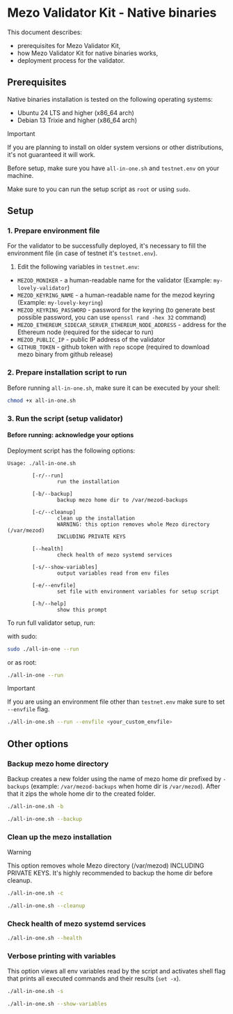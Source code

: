 # Mezo Validator Kit - Native binaries

This document describes:

- prerequisites for Mezo Validator Kit,
- how Mezo Validator Kit for native binaries works,
- deployment process for the validator.

## Prerequisites

Native binaries installation is tested on the following operating systems:

- Ubuntu 24 LTS and higher (x86_64 arch)
- Debian 13 Trixie and higher (x86_64 arch)

> [!IMPORTANT]
> If you are planning to install on older system versions or other distributions,
> it's not guaranteed it will work.

Before setup, make sure you have `all-in-one.sh` and `testnet.env` on your machine.

Make sure to you can run the setup script as `root` or using `sudo`.

## Setup

### 1. Prepare environment file

For the validator to be successfully deployed, it's necessary to
fill the environment file (in case of testnet it's `testnet.env`).

1. Edit the following variables in `testnet.env`:

- `MEZOD_MONIKER` - a human-readable name for the validator
(Example: `my-lovely-validator`)
- `MEZOD_KEYRING_NAME` - a human-readable name for the mezod keyring
(Example: `my-lovely-keyring`)
- `MEZOD_KEYRING_PASSWORD` - password for the keyring
(to generate best possible password, you can use `openssl rand -hex 32` command)
- `MEZOD_ETHEREUM_SIDECAR_SERVER_ETHEREUM_NODE_ADDRESS` - address for the Ethereum node
(required for the sidecar to run)
- `MEZOD_PUBLIC_IP` - public IP address of the validator
- `GITHUB_TOKEN` - github token with `repo` scope
(required to download mezo binary from github release)

### 2. Prepare installation script to run

Before running `all-in-one.sh`, make sure it can be executed by your shell:

```bash
chmod +x all-in-one.sh
```

### 3. Run the script (setup validator)

#### Before running: acknowledge your options

Deployment script has the following options:

```text
Usage: ./all-in-one.sh

        [-r/--run]
                run the installation

        [-b/--backup]
                backup mezo home dir to /var/mezod-backups

        [-c/--cleanup]
                clean up the installation
                WARNING: this option removes whole Mezo directory (/var/mezod) 
                INCLUDING PRIVATE KEYS

        [--health]
                check health of mezo systemd services

        [-s/--show-variables]
                output variables read from env files

        [-e/--envfile]
                set file with environment variables for setup script

        [-h/--help]
                show this prompt
```

To run full validator setup, run:

with sudo:

```bash
sudo ./all-in-one --run
```

or as root:

```bash
./all-in-one --run
```

> [!IMPORTANT]
> If you are using an environment file other than `testnet.env` make sure to set `--envfile` flag.
>
> ```bash
> ./all-in-one.sh --run --envfile <your_custom_envfile>
> ```

## Other options

### Backup mezo home directory

Backup creates a new folder using the name of mezo home dir prefixed by `-backups`
(example: `/var/mezod-backups` when home dir is `/var/mezod`).
After that it zips the whole home dir to the created folder.

```bash
./all-in-one.sh -b
```

```bash
./all-in-one.sh --backup
```

### Clean up the mezo installation

> [!WARNING]
> This option removes whole Mezo directory (/var/mezod) INCLUDING PRIVATE KEYS.
> It's highly recommended to backup the home dir before cleanup.

```bash
./all-in-one.sh -c
```

```bash
./all-in-one.sh --cleanup
```

### Check health of mezo systemd services

```bash
./all-in-one.sh --health
```

### Verbose printing with variables

This option views all env variables read by the script and activates shell flag that prints
all executed commands and their results (`set -x`).

```bash
./all-in-one.sh -s
```

```bash
./all-in-one.sh --show-variables
```
